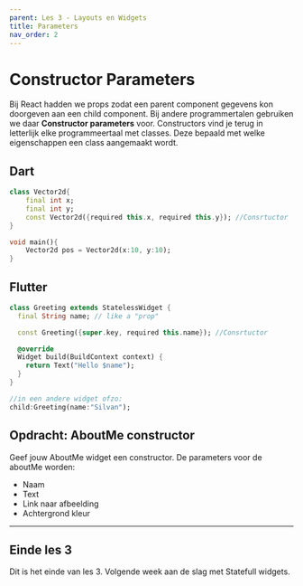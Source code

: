 ```yaml
---
parent: Les 3 - Layouts en Widgets
title: Parameters
nav_order: 2
---
```


# Constructor Parameters
Bij React hadden we props zodat een parent component gegevens kon doorgeven aan een child component. Bij andere programmertalen gebruiken we daar **Constructor parameters** voor. 
Constructors vind je terug in letterlijk elke programmeertaal met classes. Deze bepaald met welke eigenschappen een class aangemaakt wordt.

## Dart
```dart
class Vector2d{
    final int x;
    final int y;
    const Vector2d({required this.x, required this.y}); //Consrtuctor
}

void main(){
    Vector2d pos = Vector2d(x:10, y:10);
}
```

## Flutter
```dart
class Greeting extends StatelessWidget {
  final String name; // like a "prop"

  const Greeting({super.key, required this.name}); //Consrtuctor

  @override
  Widget build(BuildContext context) {
    return Text("Hello $name");
  }
}

//in een andere widget ofzo:
child:Greeting(name:"Silvan");
```

## Opdracht: AboutMe constructor
Geef jouw AboutMe widget een constructor. De parameters voor de aboutMe worden:
* Naam
* Text
* Link naar afbeelding
* Achtergrond kleur

---

## Einde les 3
Dit is het einde van les 3. Volgende week aan de slag met Statefull widgets.